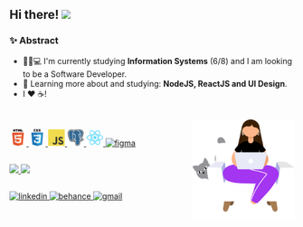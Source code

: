 

## Hi there! <img src="https://dkrn4sk0rn31v.cloudfront.net/2018/05/29070459/pixelart-octocat.gif" width="50"></h2>

### ✨ Abstract

- 👩‍🎓💻 I'm currently studying **Information Systems** (6/8) and I am looking to be a Software Developer.
- 🌱 Learning more about and studying: **NodeJS, ReactJS and UI Design**.
-  I ❤️️ ☕!
</br>
<img src="https://github.com/hosanabarcelos/hosanabarcelos/blob/master/gitimage.png" width="180" align="right"/>
</br>

 <a href="https://developer.mozilla.org/pt-BR/docs/Web/HTML/HTML5">
    <img
      src="https://github.com/devicons/devicon/blob/master/icons/html5/html5-original-wordmark.svg"
      alt="html"
      width="30"
      height="30"
    />
  </a>
  
  <a href="https://developer.mozilla.org/pt-BR/docs/Web/CSS">
    <img
      src="https://github.com/devicons/devicon/blob/master/icons/css3/css3-original-wordmark.svg"
      alt="css"
      width="30"
      height="30"
    />
  </a>
  
 <a href="https://developer.mozilla.org/en-US/docs/Web/JavaScript">
    <img
      src="https://github.com/devicons/devicon/blob/master/icons/javascript/javascript-original.svg"
      alt="javascript"
      width="30"
      height="30"
    />
  </a> 
  
   <a href="https://www.postgresql.org">
    <img
      src="https://github.com/devicons/devicon/blob/master/icons/postgresql/postgresql-original.svg"
      alt="postgresql"
      width="30"
      height="30"
    />
  </a> 
  
   <a href="https://pt-br.reactjs.org">
    <img
      src="https://github.com/devicons/devicon/blob/master/icons/react/react-original.svg"
      alt="react"
      width="30"
      height="30"
    />
  </a> 
  
  <a href="https://www.figma.com/" > 
    <img 
      src="https://www.vectorlogo.zone/logos/figma/figma-icon.svg" 
     alt="figma" 
     width="30" 
     height="30"/> 
  </a>
  
  ##
  
 <div>
  <a href="https://github.com/hosanabarcelos">
  <img height="120em" src="https://github-readme-stats.vercel.app/api/top-langs/?username=hosanabarcelos&layout=compact&langs_count=5&title_color=A435F0&theme=dracula"/>
  <img height="120em" src="https://github-readme-stats.vercel.app/api?username=hosanabarcelos&title_color=A435F0&theme=dracula&show_icons=true&hide=prs"/>
</div>

   ##
 
<p>
  <a href="https://www.linkedin.com/in/hosana-barcelos-8206731a1/">
    <img
      src="https://cdn.worldvectorlogo.com/logos/linkedin-icon.svg"
      alt="linkedin" 
      width="40"
      height="40"   
      />
  </a> 
  
   <a href="https://www.behance.net/hosanabarcelos" > 
    <img 
     src="https://cdn.worldvectorlogo.com/logos/behance-1.svg" 
     alt="behance"
     width="40"
     height="40"
     /> 
  </a>
 
   <a href="mailto:hosanabarcelosdeveloper@gmail.com" > 
    <img 
      src="https://cdn.worldvectorlogo.com/logos/gmail-icon-1.svg" 
     alt="gmail" 
     width="40"
     height="40"
     /> 
  </a>
</p>

<!--
<p align = "center"> 
  ✨ Profile views <br>
  <img src = "https://profile-counter.glitch.me/hosanabarcelos/count.svg" </p>
-->

